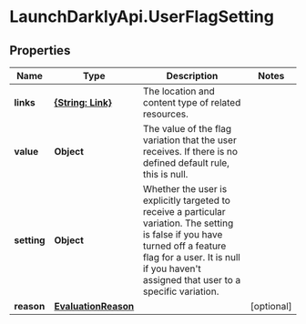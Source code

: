 # LaunchDarklyApi.UserFlagSetting

## Properties

Name | Type | Description | Notes
------------ | ------------- | ------------- | -------------
**links** | [**{String: Link}**](Link.md) | The location and content type of related resources. | 
**value** | **Object** | The value of the flag variation that the user receives. If there is no defined default rule, this is null. | 
**setting** | **Object** | Whether the user is explicitly targeted to receive a particular variation. The setting is false if you have turned off a feature flag for a user. It is null if you haven&#39;t assigned that user to a specific variation. | 
**reason** | [**EvaluationReason**](EvaluationReason.md) |  | [optional] 


